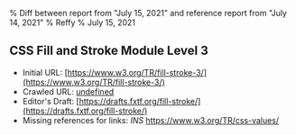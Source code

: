 % Diff between report from "July 15, 2021" and reference report from "July 14, 2021"
% Reffy
% July 15, 2021

## CSS Fill and Stroke Module Level 3

- Initial URL: [https://www.w3.org/TR/fill-stroke-3/](https://www.w3.org/TR/fill-stroke-3/)
- Crawled URL: [undefined](undefined)
- Editor's Draft: [https://drafts.fxtf.org/fill-stroke/](https://drafts.fxtf.org/fill-stroke/)
- Missing references for links: *INS* https://www.w3.org/TR/css-values/


